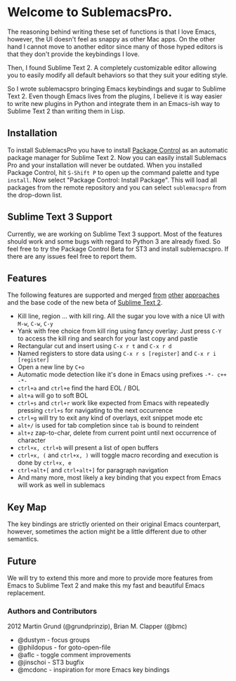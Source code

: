 # Welcome to SublemacsPro.

The reasoning behind writing these set of functions is that I love Emacs,
however, the UI doesn't feel as snappy as other Mac apps. On the other hand I
cannot move to another editor since many of those hyped editors is that they
don't provide the keybindings I love.

Then, I found Sublime Text 2. A completely customizable editor allowing you to
easily modify all default behaviors so that they suit your editing style.

So I wrote sublemacspro bringing Emacs keybindings and sugar to Sublime Text 2.
Even though Emacs lives from the plugins, I believe it is way easier to write
new plugins in Python and integrate them in an Emacs-ish way to Sublime Text 2
than writing them in Lisp.

## Installation

To install SublemacsPro you have to install [Package
Control](http://wbond.net/sublime_packages/package_control) as an automatic
package manager for Sublime Text 2. Now you can easily install Sublemacs Pro and
your installation will never be outdated. When you installed Package Control,
hit ``S-Shift P`` to open up the command palette and type ``install``. Now
select "Package Control: Install Package". This will load all packages from the
remote repository and you can select ``sublemacspro`` from the drop-down list.

## Sublime Text 3 Support

Currently, we are working on Sublime Text 3 support. Most of the features should
work and some bugs with regard to Python 3 are already fixed. So feel free to
try the Package Control Beta for ST3 and install sublemacspro. If there are any
issues feel free to report them.

## Features

The following features are supported and merged [from][ot3] [other][ot] [approaches][ot2]
and the base code of the new beta of [Sublime Text 2][subl].

   * Kill line, region ... with kill ring. All the sugar you love with a nice UI
     with ``M-w``, ``C-w``, ``C-y``
   * Yank with free choice from kill ring using fancy overlay: Just press
     ``C-Y`` to access the kill ring and search for your last copy and pastie
   * Rectangular cut and insert using ``C-x r t`` and ``C-x r d``
   * Named registers to store data using ``C-x r s [register]`` and ``C-x r i
     [register]``
   * Open a new line by ``C+o``
   * Automatic mode detection like it's done in Emacs using prefixes ``-*- c++ -*-``
   * ``ctrl+a`` and ``ctrl+e`` find the hard EOL / BOL
   * ``alt+a`` will go to soft BOL
   * ``ctrl+s`` and ``ctrl+r`` work like expected from Emacs with repeatedly
     pressing ``ctrl+s`` for navigating to the next occurrence
   * ``ctrl+g`` will try to exit any kind of overlays, exit snippet mode etc
   * ``alt+/`` is used for tab completion since ``tab`` is bound to reindent
   * ``alt+z`` zap-to-char, delete from current point until next occurrence of character
   * ``ctrl+x, ctrl+b`` will present a list of open buffers
   * ``ctrl+x, (`` and ``ctrl+x, )`` will toggle macro recording and execution is done by ``ctrl+x, e``
   * ``ctrl+alt+[`` and ``ctrl+alt+]`` for paragraph navigation
   * And many more, most likely a key binding that you expect from Emacs will
     work as well in sublemacs


## Key Map

The key bindings are strictly oriented on their original Emacs counterpart,
however, sometimes the action might be a little different due to other
semantics.

## Future

We will try to extend this more and more to provide more features from Emacs to
Sublime Text 2 and make this my fast and beautiful Emacs replacement.


### Authors and Contributors
2012 Martin Grund (@grundprinzip), Brian M. Clapper (@bmc)

* @dustym - focus groups
* @phildopus - for goto-open-file
* @aflc - toggle comment improvements
* @jinschoi - ST3 bugfix
* @mcdonc - inspiration for more Emacs key bindings 


[ot]: https://github.com/stiang/EmacsifySublimeText
[ot2]: https://github.com/bmc/ST2EmacsMiscellanea
[ot3]: https://github.com/stiang/EmacsKillRing
[subl]: http://www.sublimetext.com/docs/2/api_reference.html
[bmc]: https://github.com/bmc/
